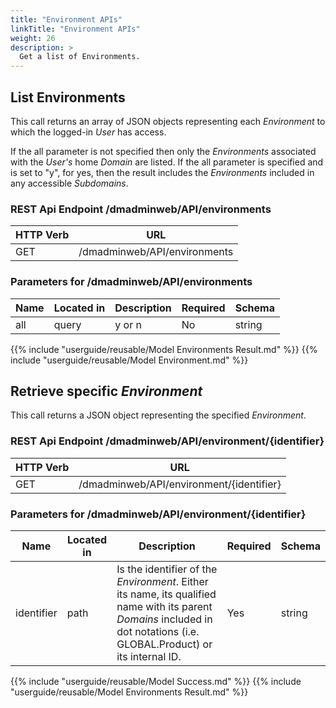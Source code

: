 ```yaml
---
title: "Environment APIs"
linkTitle: "Environment APIs"
weight: 26
description: >
  Get a list of Environments.
---
```


## List Environments

This call returns an array of JSON objects representing each _Environment_ to
which the logged-in _User_ has access.

If the all parameter is not specified then only the _Environments_ associated with the _User's_ home _Domain_ are listed. If the all parameter is specified and is set to "y", for yes, then the result includes the _Environments_ included in any accessible _Subdomains_.

### REST Api Endpoint /dmadminweb/API/environments

| HTTP Verb | URL                          |
|-----------|------------------------------|
| GET       | /dmadminweb/API/environments |

### Parameters for /dmadminweb/API/environments

| Name | Located in | Description | Required | Schema |
|------|------------|-------------|----------|--------|
| all  | query      | y or n      | No       | string |

{{% include "userguide/reusable/Model Environments Result.md" %}}
{{% include "userguide/reusable/Model Environment.md" %}}

## Retrieve specific _Environment_

This call returns a JSON object representing the specified _Environment_.

### REST Api Endpoint /dmadminweb/API/environment/{identifier}

| HTTP Verb | URL                                      |
|-----------|------------------------------------------|
| GET       | /dmadminweb/API/environment/{identifier} |

### Parameters for /dmadminweb/API/environment/{identifier}

| Name       | Located in | Description                                                                                                                                                               | Required | Schema |
|------------|------------|---------------------------------------------------------------------------------------------------------------------------------------------------------------------------|----------|--------|
| identifier | path       | Is the identifier of the _Environment_. Either its name, its qualified name with its parent _Domains_ included in dot notations (i.e. GLOBAL.Product) or its internal ID. | Yes      | string |

{{% include "userguide/reusable/Model Success.md" %}}
{{% include "userguide/reusable/Model Environments Result.md" %}}
